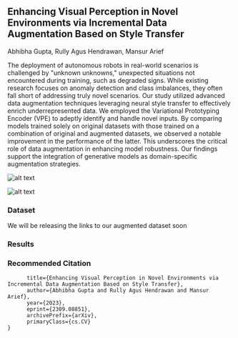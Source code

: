 ## Enhancing Visual Perception in Novel Environments via Incremental Data Augmentation Based on Style Transfer
Abhibha Gupta, Rully Agus Hendrawan, Mansur Arief

The deployment of autonomous robots in real-world scenarios is challenged by "unknown unknowns," unexpected situations not encountered during training, such as degraded signs. While existing research focuses on anomaly detection and class imbalances, they often fall short of addressing truly novel scenarios. Our study utilized advanced data augmentation techniques leveraging neural style transfer to effectively enrich underrepresented data. We employed the Variational Prototyping Encoder (VPE) to adeptly identify and handle novel inputs. By comparing models trained solely on original datasets with those trained on a combination of original and augmented datasets, we observed a notable improvement in the performance of the latter. This underscores the critical role of data augmentation in enhancing model robustness. Our findings support the integration of generative models as domain-specific augmentation strategies.



![alt text](http://url/to/img.png)


![alt text](http://url/to/img.png)


### Dataset
We will be releasing the links to our augmented dataset soon

### Results


### Recommended Citation
``` @misc{gupta2023enhancing,
      title={Enhancing Visual Perception in Novel Environments via Incremental Data Augmentation Based on Style Transfer}, 
      author={Abhibha Gupta and Rully Agus Hendrawan and Mansur Arief},
      year={2023},
      eprint={2309.08851},
      archivePrefix={arXiv},
      primaryClass={cs.CV}
}
```

